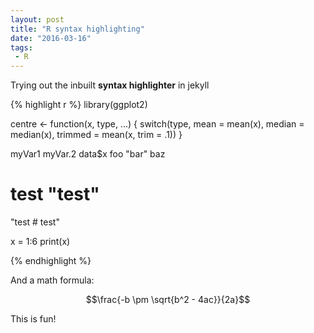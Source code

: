 ```yaml
---
layout: post
title: "R syntax highlighting"
date: "2016-03-16"
tags:
 - R
---
```


Trying out the inbuilt **syntax highlighter** in jekyll


{% highlight r %}
library(ggplot2)

centre <- function(x, type, ...) {
  switch(type,
         mean = mean(x),
         median = median(x),
         trimmed = mean(x, trim = .1))
}

myVar1
myVar.2
data$x
foo "bar" baz
# test "test"
"test # test"

x = 1:6
print(x)

{% endhighlight %}

And a math formula:

$$\frac{-b \pm \sqrt{b^2 - 4ac}}{2a}$$

This is fun!
